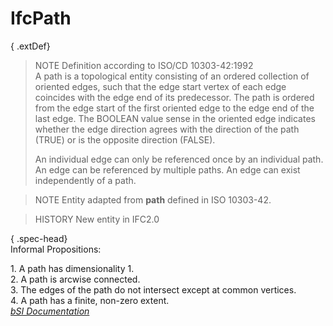IfcPath
=======
{ .extDef}  
> NOTE  Definition according to ISO/CD 10303-42:1992  
> A path is a topological entity consisting of an ordered collection of
> oriented edges, such that the edge start vertex of each edge coincides with
> the edge end of its predecessor. The path is ordered from the edge start of
> the first oriented edge to the edge end of the last edge. The BOOLEAN value
> sense in the oriented edge indicates whether the edge direction agrees with
> the direction of the path (TRUE) or is the opposite direction (FALSE).  
>  
> An individual edge can only be referenced once by an individual path. An
> edge can be referenced by multiple paths. An edge can exist independently of
> a path.  
  
> NOTE  Entity adapted from **path** defined in ISO 10303-42.  
  
> HISTORY  New entity in IFC2.0  
  
{ .spec-head}  
Informal Propositions:  
  
1\. A path has dimensionality 1.  
2\. A path is arcwise connected.  
3\. The edges of the path do not intersect except at common vertices.  
4\. A path has a finite, non-zero extent.  
[ _bSI
Documentation_](https://standards.buildingsmart.org/IFC/DEV/IFC4_2/FINAL/HTML/schema/ifctopologyresource/lexical/ifcpath.htm)


